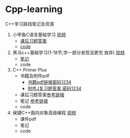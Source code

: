 # Cpp-learning
C++学习路线笔记及资源
1. 小甲鱼C语言基础学习 [视频](https://www.bilibili.com/video/BV17s411N78s/?spm_id_from=333.337.search-card.all.click&vd_source=25cfb81d952e6f96fcc47d02e16b46fd)
   - [课后习题答案](小甲鱼C语言基础学习/带你学C带你飞课后答案)
   - [code](小甲鱼C语言基础学习/code)
2. 黑马c++基础学习(1-18节,学一部分发现没更完 放弃) [视频](https://www.bilibili.com/video/BV1ZH4y137ws/?spm_id_from=333.337.search-card.all.click&vd_source=25cfb81d952e6f96fcc47d02e16b46fd)
   - [笔记](黑马c++基础学习/黑马C++基础学习.md)
   - code
3. C++ Primer Plus
   - 书籍及附件pdf
     - [书籍pdf链接密码1234](https://pan.baidu.com/s/1NvWLStnvizdkLj00wVhFjQ?pwd=1234)
     - [附件J复习题答案 密码1234](https://pan.baidu.com/s/1JyJGcz8t9PBfjChRiuO6lw?pwd=1234 )
   - 课后习题答案[参考链接](https://github.com/ShujiaHuang/Cpp-Primer-Plus-6th)
   - 笔记 [参考链接](https://github.com/ShujiaHuang/Cpp-Primer-Plus-6th)
   - code
4. 侯捷C++面向对象高级编程 [视频](https://www.youtube.com/watch?v=2S-tJaPKFdQ&list=PLARyLAkGMq_7_qm4gPZ0OvfqfQrvkFVMw&index=2)
   - 课件pdf
   - 笔记
   - code
